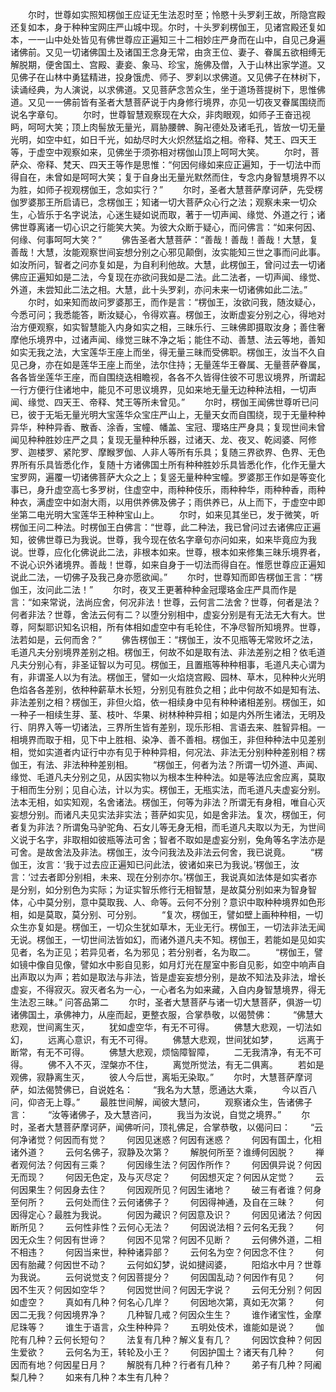 <!-- { "loadSidebar": true } -->
　　尔时，世尊如实照知楞伽王应证无生法忍时至；怜愍十头罗刹王故，所隐宫殿还复如本，身于种种宝网庄严山城中现。尔时，十头罗刹楞伽王，见诸宫殿还复如本，一一山中处处皆见有佛世尊应正遍知三十二相妙庄严身而在山中，自见己身遍诸佛前。又见一切诸佛国土及诸国王念身无常，由贪王位、妻子、眷属五欲相缚无解脱期，便舍国土、宫殿、妻妾、象马、珍宝，施佛及僧，入于山林出家学道。又见佛子在山林中勇猛精进，投身饿虎、师子、罗刹以求佛道。又见佛子在林树下，读诵经典，为人演说，以求佛道。又见菩萨念苦众生，坐于道场菩提树下，思惟佛道。又见一一佛前皆有圣者大慧菩萨说于内身修行境界，亦见一切夜叉眷属围绕而说名字章句。
　　尔时，世尊智慧观察现在大众，非肉眼观，如师子王奋迅视眄，呵呵大笑；顶上肉髻放无量光，肩胁腰髀、胸卍德处及诸毛孔，皆放一切无量光明，如空中虹，如日千光，如劫尽时大火炽然猛焰之相。帝释、梵王、四天王等，于虚空中观察如来，见佛坐于须弥相对楞伽山顶上呵呵大笑。
　　尔时，菩萨众、帝释、梵天、四天王等作是思惟：“何因何缘如来应正遍知，于一切法中而得自在，未曾如是呵呵大笑；复于自身出无量光默然而住，专念内身智慧境界不以为胜，如师子视观楞伽王，念如实行？”
　　尔时，圣者大慧菩萨摩诃萨，先受楞伽罗婆那王所启请已，念楞伽王；知诸一切大菩萨众心行之法；观察未来一切众生，心皆乐于名字说法，心迷生疑如说而取，著于一切声闻、缘觉、外道之行；诸佛世尊离诸一切心识之行能笑大笑。为彼大众断于疑心，而问佛言：“如来何因、何缘、何事呵呵大笑？”
　　佛告圣者大慧菩萨：“善哉！善哉！善哉！大慧，复善哉！大慧，汝能观察世间妄想分别之心邪见颠倒，汝实能知三世之事而问此事。如汝所问，智者之问亦复如是，为自利利他故。大慧，此楞伽王，曾问过去一切诸佛应正遍知如是二法，今复现在亦欲问我如是二法。此二法者，一切声闻、缘觉、外道，未尝知此二法之相。大慧，此十头罗刹，亦问未来一切诸佛如此二法。”
　　尔时，如来知而故问罗婆那王，而作是言：“楞伽王，汝欲问我，随汝疑心，今悉可问；我悉能答，断汝疑心，令得欢喜。楞伽王，汝断虚妄分别之心，得地对治方便观察，如实智慧能入内身如实之相，三昧乐行、三昧佛即摄取汝身；善住奢摩他乐境界中，过诸声闻、缘觉三昧不净之垢；能住不动、善慧、法云等地，善知如实无我之法，大宝莲华王座上而坐，得无量三昧而受佛职。楞伽王，汝当不久自见己身，亦在如是莲华王座上而坐，法尔住持；无量莲华王眷属、无量菩萨眷属，各各皆坐莲华王座，而自围绕迭相瞻视，各各不久皆得住彼不可思议境界，所谓起一行方便行住诸地中，能见不可思议境界，见如来地无量无边种种法相，一切声闻、缘觉、四天王、帝释、梵王等所未曾见。”
　　尔时，楞伽王闻佛世尊听已问已，彼于无垢无量光明大宝莲华众宝庄严山上，无量天女而自围绕，现于无量种种异华，种种异香、散香、涂香，宝幢、幡盖、宝冠、璎珞庄严身具；复现世间未曾闻见种种胜妙庄严之具；复现无量种种乐器，过诸天、龙、夜叉、乾闼婆、阿修罗、迦楼罗、紧陀罗、摩睺罗伽、人非人等所有乐具；复随三界欲界、色界、无色界所有乐具皆悉化作，复随十方诸佛国土所有种种胜妙乐具皆悉化作，化作无量大宝罗网，遍覆一切诸佛菩萨大众之上；复竖无量种种宝幢。罗婆那王作如是等变化事已，身升虚空高七多罗树，住虚空中，雨种种伎乐，雨种种华，雨种种香，雨种种衣，满虚空中如澍大雨，以用供养佛及佛子；雨供养已，从上而下，于虚空中即坐第二电光明大宝莲华王种种宝山上。
　　尔时，如来见其坐已，发于微笑，听楞伽王问二种法。时楞伽王白佛言：“世尊，此二种法，我已曾问过去诸佛应正遍知，彼佛世尊已为我说。世尊，我今现在依名字章句亦问如来，如来毕竟应为我说。世尊，应化化佛说此二法，非根本如来。世尊，根本如来修集三昧乐境界者，不说心识外诸境界。善哉！世尊，如来自身于一切法而得自在。惟愿世尊应正遍知说此二法，一切佛子及我己身亦愿欲闻。”
　　尔时，世尊知而即告楞伽王言：“楞伽王，汝问此二法！”
　　尔时，夜叉王更著种种金冠璎珞金庄严具而作是言：“如来常说，法尚应舍，何况非法！世尊，云何言二法舍？世尊，何者是法？何者非法？世尊，舍法云何有二？以堕分别相中，虚妄分别是有无法无大有大。世尊，阿梨耶识知名识相，所有体相如虚空中有毛轮住，不净尽智所知境界。世尊，法若如是，云何而舍？”
　　佛告楞伽王：“楞伽王，汝不见瓶等无常败坏之法，毛道凡夫分别境界差别之相。楞伽王，何故不如是取有法、非法差别之相？依毛道凡夫分别心有，非圣证智以为可见。楞伽王，且置瓶等种种相事，毛道凡夫心谓为有，非谓圣人以为有法。楞伽王，譬如一火焰烧宫殿、园林、草木，见种种火光明色焰各各差别，依种种薪草木长短，分别见有胜负之相；此中何故不如是知有法、非法差别之相？楞伽王，非但火焰，依一相续身中见有种种诸相差别。楞伽王，如一种子一相续生芽、茎、枝叶、华果、树林种种异相；如是内外所生诸法，无明及行、阴界入等一切诸法，三界所生皆有差别，现乐形相、言语去来、胜智异相。一相境界而取于相，见下中上胜相、染净、善不善相。楞伽王，非但种种法中见差别相，觉如实道者内证行中亦有见于种种异相，何况法、非法无分别种种差别相？楞伽王，有法、非法种种差别相。
　　“楞伽王，何者为法？所谓一切外道、声闻、缘觉、毛道凡夫分别之见，从因实物以为根本生种种法。如是等法应舍应离，莫取于相而生分别；见自心法，计以为实。楞伽王，无瓶实法，而毛道凡夫虚妄分别。法本无相，如实知观，名舍诸法。楞伽王，何等为非法？所谓无有身相，唯自心灭妄想分别。而诸凡夫见实法非实法；菩萨如实见，如是舍非法。复次，楞伽王，何者复为非法？所谓兔马驴驼角、石女儿等无身无相，而毛道凡夫取以为无，为世间义说于名字，非取相如彼瓶等法可舍；智者不取如是虚妄分别，兔角等名字法亦是可舍。是故舍法及非法。楞伽王，汝今问我法及非法云何舍，我已说竟。
　　“楞伽王，汝言：‘我于过去应正遍知已问此法，彼诸如来已为我说。’楞伽王，汝言：‘过去者即分别相，未来、现在分别亦尔。’楞伽王，我说真如法体是如实者亦是分别，如分别色为实际；为证实智乐修行无相智慧，是故莫分别如来为智身智体，心中莫分别，意中莫取我、人、命等。云何不分别？意识中取种种境界如色形相，如是莫取，莫分别、可分别。
　　“复次，楞伽王，譬如壁上画种种相，一切众生亦复如是。楞伽王，一切众生犹如草木，无业无行。楞伽王，一切法非法无闻无说。楞伽王，一切世间法皆如幻，而诸外道凡夫不知。楞伽王，若能如是见如实见者，名为正见；若异见者，名为邪见；若分别者，名为取二。
　　“楞伽王，譬如镜中像自见像，譬如水中影自见影，如月灯光在屋室中影自见影，如空中响声自出声取以为声；若如是取法与非法，皆是虚妄妄想分别，是故不知法及非法，增长虚妄，不得寂灭。寂灭者名为一心，一心者名为如来藏，入自内身智慧境界，得无生法忍三昧。”
问答品第二
　　尔时，圣者大慧菩萨与诸一切大慧菩萨，俱游一切诸佛国土，承佛神力，从座而起，更整衣服，合掌恭敬，以偈赞佛：
　　“佛慧大悲观，世间离生灭，
　　犹如虚空华，有无不可得。
　　佛慧大悲观，一切法如幻，
　　远离心意识，有无不可得。
　　佛慧大悲观，世间犹如梦，
　　远离于断常，有无不可得。
　　佛慧大悲观，烦恼障智障，
　　二无我清净，有无不可得。
　　佛不入不灭，涅槃亦不住，
　　离觉所觉法，有无二俱离。
　　若如是观佛，寂静离生灭，
　　彼人今后世，离垢无染取。”
　　尔时，大慧菩萨摩诃萨，如法偈赞佛已，自说姓名：
　　“我名为大慧，愿通达大乘，
　　今以百八问，仰咨无上尊。”
　　最胜世间解，闻彼大慧问，
　　观察诸众生，告诸佛子言：
　　“汝等诸佛子，及大慧咨问，
　　我当为汝说，自觉之境界。”
　　尔时，圣者大慧菩萨摩诃萨，闻佛听问，顶礼佛足，合掌恭敬，以偈问曰：
　　“云何净诸觉？何因而有觉？
　　何因见迷惑？何因有迷惑？
　　何因有国土，化相诸外道？
　　云何名佛子，寂静及次第？
　　解脱何所至？谁缚何因脱？
　　禅者观何法？何因有三乘？
　　何因缘生法？何因作所作？
　　何因俱异说？何因无而现？
　　何因无色定，及与灭尽定？
　　何因想灭定？何因从定觉？
　　云何因果生？何因身去住？
　　何因观所见？何因生诸地？
　　破三有者谁？何身至何所？
　　云何处而住？云何诸佛子？
　　何因得神通，及自在三昧？
　　何因得定心？最胜为我说。
　　何因为藏识？何因意及识？
　　何因见诸法？何因断所见？
　　云何性非性？云何心无法？
　　何因说法相？云何名无我？
　　何因无众生？何因有世谛？
　　何因不见常？何因不见断？
　　云何佛外道，二相不相违？
　　何因当来世，种种诸异部？
　　云何名为空？何因念不住？
　　何因有胎藏？何因世不动？
　　云何如幻梦，说如揵闼婆，
　　阳焰水中月？世尊为我说。
　　云何说觉支？何因菩提分？
　　何因国乱动？何因作有见？
　　何因不生灭？何因如空华？
　　何因觉世间？何因无字说？
　　云何无分别？何因如虚空？
　　真如有几种？何名心几岸？
　　何因地次第，真如无次第？
　　何因二无我？何因境界净？
　　几种智几戒？何因众生生？
　　谁作诸宝性，金摩尼珠等？
　　谁生于语言，众生种种异？
　　五明处伎术，谁能如是说？
　　伽陀有几种？云何长短句？
　　法复有几种？解义复有几？
　　何因饮食种？何因生爱欲？
　　云何名为王，转轮及小王？
　　何因护国土？诸天有几种？
　　何因而有地？何因星日月？
　　解脱有几种？行者有几种？
　　弟子有几种？阿阇梨几种？
　　如来有几种？本生有几种？
